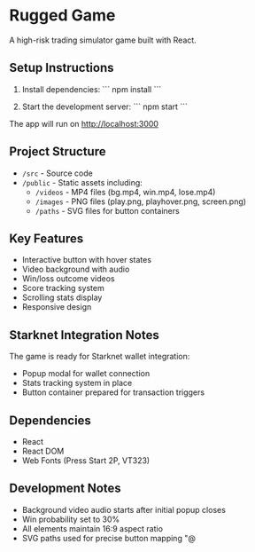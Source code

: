 # Rugged Game

A high-risk trading simulator game built with React.

## Setup Instructions

1. Install dependencies:
\`\`\`
npm install
\`\`\`

2. Start the development server:
\`\`\`
npm start
\`\`\`

The app will run on [http://localhost:3000](http://localhost:3000)

## Project Structure

- `/src` - Source code
- `/public` - Static assets including:
  - `/videos` - MP4 files (bg.mp4, win.mp4, lose.mp4)
  - `/images` - PNG files (play.png, playhover.png, screen.png)
  - `/paths` - SVG files for button containers

## Key Features

- Interactive button with hover states
- Video background with audio
- Win/loss outcome videos
- Score tracking system
- Scrolling stats display
- Responsive design

## Starknet Integration Notes

The game is ready for Starknet wallet integration:
- Popup modal for wallet connection
- Stats tracking system in place
- Button container prepared for transaction triggers

## Dependencies

- React
- React DOM
- Web Fonts (Press Start 2P, VT323)

## Development Notes

- Background video audio starts after initial popup closes
- Win probability set to 30%
- All elements maintain 16:9 aspect ratio
- SVG paths used for precise button mapping
"@